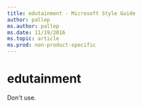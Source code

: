 ```yaml
---
title: edutainment - Microsoft Style Guide
author: pallep
ms.author: pallep
ms.date: 11/19/2016
ms.topic: article
ms.prod: non-product-specific
---
```


# edutainment

Don't use. 
